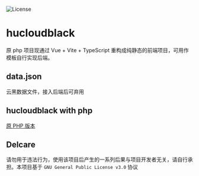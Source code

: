![License](https://img.shields.io/badge/license-GPL-blue)

# hucloudblack

原 php 项目现通过 Vue + Vite + TypeScript 重构成纯静态的前端项目，可用作模板自行实现后端。

## data.json

云黑数据文件，接入后端后可弃用

## hucloudblack with php

[原 PHP 版本](https://github.com/BIYUEHU/hucloudblack/tree/php)

## Delcare

请勿用于违法行为，使用该项目后产生的一系列后果与项目开发者无关，请自行承担。本项目基于 `GNU General Public License v3.0` 协议
